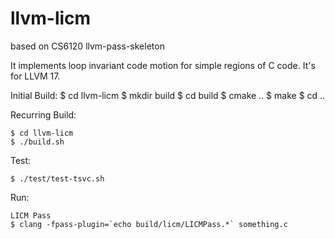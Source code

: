 # llvm-licm

based on CS6120 llvm-pass-skeleton

It implements loop invariant code motion for simple regions of C code.
It's for LLVM 17.


Initial Build:
    $ cd llvm-licm
    $ mkdir build
    $ cd build
    $ cmake ..
    $ make
    $ cd ..

Recurring Build:

    $ cd llvm-licm
    $ ./build.sh

Test:

    $ ./test/test-tsvc.sh

Run:

    LICM Pass
    $ clang -fpass-plugin=`echo build/licm/LICMPass.*` something.c
